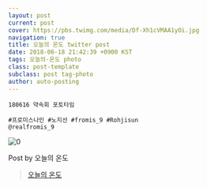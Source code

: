 ```yaml
---
layout: post
current: post
cover: https://pbs.twimg.com/media/Df-Xh1cVMAA1yOi.jpg
navigation: true
title: 오늘의 온도 twitter post
date: 2018-06-18 21:42:39 +0900 KST
tags: 오늘의-온도 photo
class: post-template
subclass: post tag-photo
author: auto-posting
---
```


```  
180616 약속회 포토타임  
  
#프로미스나인 #노지선 #fromis_9 #Rohjisun  
@realfromis_9  

```

![0](https://pbs.twimg.com/media/Df-Xh1cVMAA1yOi.jpg)


Post by 오늘의 온도

> [오늘의 온도](https://twitter.com/Temperature_98)